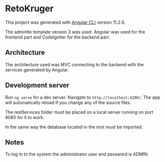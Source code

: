 # RetoKruger

This project was generated with [Angular CLI](https://github.com/angular/angular-cli) version 11.2.6.


The adminlte template version 3 was used.
Angular was used for the frontend part and CodeIgniter for the backend part.

## Architecture

The architecture used was MVC connecting to the backend with the services generated by Angular.


## Development server

Run `ng serve` for a dev server. Navigate to `http://localhost:4200/`. The app will automatically reload if you change any of the source files.

The restServices folder must be placed on a local server running on port 8080 for it to work.

In the same way the database located in the root must be imported.

## Notes
To log in to the system the administrator user and password is ADMIN.
